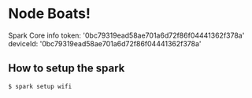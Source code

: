 # Node Boats!

Spark Core info
  token: '0bc79319ead58ae701a6d72f86f04441362f378a'
  deviceId: '0bc79319ead58ae701a6d72f86f04441362f378a'

## How to setup the spark
```shell
$ spark setup wifi
```
